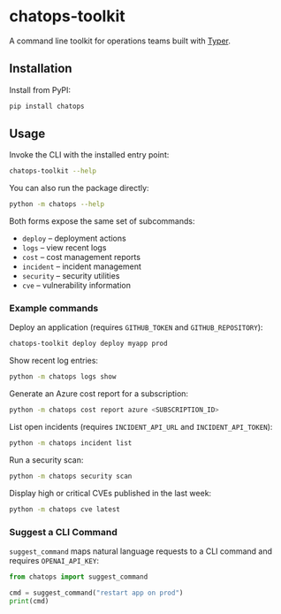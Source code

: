 # chatops-toolkit

A command line toolkit for operations teams built with [Typer](https://typer.tiangolo.com/).

## Installation

Install from PyPI:

```bash
pip install chatops
```

## Usage

Invoke the CLI with the installed entry point:

```bash
chatops-toolkit --help
```

You can also run the package directly:

```bash
python -m chatops --help
```

Both forms expose the same set of subcommands:

- `deploy` &ndash; deployment actions
- `logs` &ndash; view recent logs
- `cost` &ndash; cost management reports
- `incident` &ndash; incident management
- `security` &ndash; security utilities
- `cve` &ndash; vulnerability information

### Example commands

Deploy an application (requires `GITHUB_TOKEN` and `GITHUB_REPOSITORY`):

```bash
chatops-toolkit deploy deploy myapp prod
```

Show recent log entries:

```bash
python -m chatops logs show
```

Generate an Azure cost report for a subscription:

```bash
python -m chatops cost report azure <SUBSCRIPTION_ID>
```

List open incidents (requires `INCIDENT_API_URL` and `INCIDENT_API_TOKEN`):

```bash
python -m chatops incident list
```

Run a security scan:

```bash
python -m chatops security scan
```

Display high or critical CVEs published in the last week:

```bash
python -m chatops cve latest
```

### Suggest a CLI Command

`suggest_command` maps natural language requests to a CLI command and requires `OPENAI_API_KEY`:

```python
from chatops import suggest_command

cmd = suggest_command("restart app on prod")
print(cmd)
```
